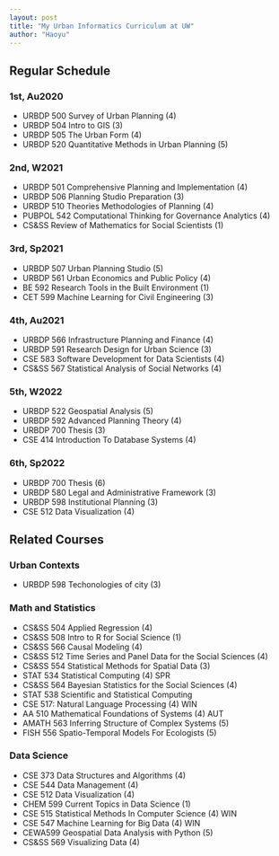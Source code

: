 ```yaml
---
layout: post
title: "My Urban Informatics Curriculum at UW"
author: "Haoyu"
---
```

## Regular Schedule

### 1st, Au2020

- URBDP 500 Survey of Urban Planning (4)
- URBDP 504 Intro to GIS (3)
- URBDP 505 The Urban Form (4)
- URBDP 520 Quantitative Methods in Urban Planning (5)

### 2nd, W2021

- URBDP 501 Comprehensive Planning and Implementation (4)
- URBDP 506 Planning Studio Preparation (3)
- URBDP 510 Theories Methodologies of Planning (4)
- PUBPOL 542 Computational Thinking for Governance Analytics (4)
- CS&SS Review of Mathematics for Social Scientists (1)

### 3rd, Sp2021

- URBDP 507 Urban Planning Studio (5)
- URBDP 561 Urban Economics and Public Policy (4)
- BE 592 Research Tools in the Built Environment (1)
- CET 599 Machine Learning for Civil Engineering (3)

### 4th, Au2021

- URBDP 566 Infrastructure Planning and Finance (4)
- URBDP 591 Research Design for Urban Science (3)
- CSE 583 Software Development for Data Scientists (4)
- CS&SS 567 Statistical Analysis of Social Networks (4)

### 5th, W2022

- URBDP 522 Geospatial Analysis (5)
- URBDP 592 Advanced Planning Theory (4)
- URBDP 700 Thesis (3)
- CSE 414 Introduction To Database Systems (4)

### 6th, Sp2022

- URBDP 700 Thesis (6)
- URBDP 580 Legal and Administrative Framework (3)
- URBDP 598 Institutional Planning (3)
- CSE 512 Data Visualization (4)

## Related Courses

### Urban Contexts

- URBDP 598 Techonologies of city (3)

### Math and Statistics

- CS&SS 504 Applied Regression (4)
- CS&SS 508 Intro to R for Social Science (1)
- CS&SS 566 Causal Modeling (4)
- CS&SS 512 Time Series and Panel Data for the Social Sciences (4)
- CS&SS 554 Statistical Methods for Spatial Data (3)
- STAT 534 Statistical Computing (4) SPR
- CS&SS 564 Bayesian Statistics for the Social Sciences (4)
- STAT 538 Scientific and Statistical Computing
- CSE 517: Natural Language Processing (4) WIN
- AA 510 Mathematical Foundations of Systems (4) AUT
- AMATH 563 Inferring Structure of Complex Systems (5)
- FISH 556 Spatio-Temporal Models For Ecologists (5)

### Data Science

- CSE 373 Data Structures and Algorithms (4)
- CSE 544 Data Management (4)
- CSE 512 Data Visualization (4)
- CHEM 599 Current Topics in Data Science (1)
- CSE 515 Statistical Methods In Computer Science (4) WIN
- CSE 547 Machine Learning for Big Data (4) WIN
- CEWA599 Geospatial Data Analysis with Python (5) 
- CS&SS 569 Visualizing Data (4)


